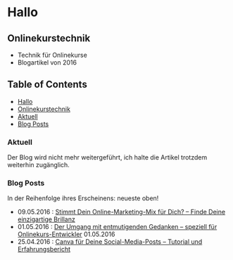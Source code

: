 # Hallo


## Onlinekurstechnik
- Technik für Onlinekurse
- Blogartikel von 2016

## Table of Contents
 * [Hallo](#hallo)
  * [Onlinekurstechnik](#onlinekurstechnik)
   * [Aktuell](#aktuell)
   * [Blog Posts](#blog-posts)

### Aktuell
Der Blog wird nicht mehr weitergeführt, ich halte die Artikel trotzdem weiterhin zugänglich.

### Blog Posts
In der Reihenfolge ihres Erscheinens: neueste oben!

- 09.05.2016  : [Stimmt Dein Online-Marketing-Mix für Dich? – Finde Deine einzigartige Brillanz](einzigartige_brillanz.md)
- 01.05.2016  : [Der Umgang mit entmutigenden Gedanken – speziell für Onlinekurs-Entwickler](entmutigende_gedanken/entmutigende_gedanken.md)
01.05.2016
- 25.04.2016 : [Canva für Deine Social-Media-Posts – Tutorial und Erfahrungsbericht](canvas_fuer_social_media_posts.md)

